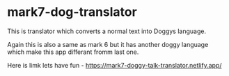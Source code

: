 # mark7-dog-translator
 This is translator which converts a normal text into Doggys language.
 
 Again this is also a same as mark 6 but it has another doggy language which make this app differant fromm last one.
 
 Here is limk lets have fun - https://mark7-doggy-talk-translator.netlify.app/
